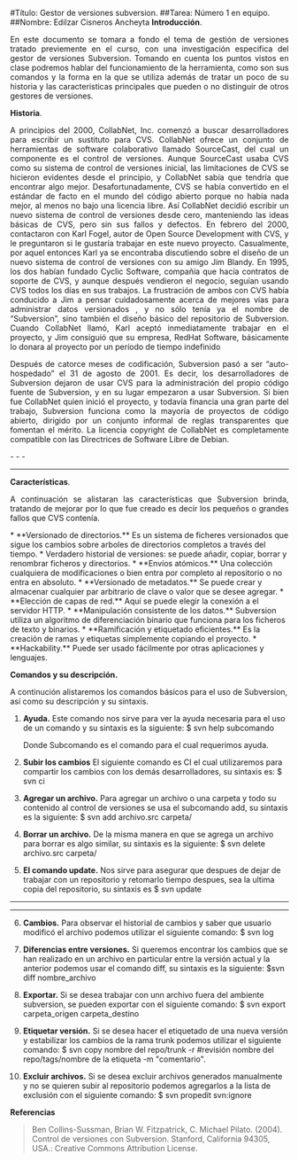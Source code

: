 #Título: Gestor de versiones subversion.
##Tarea: Número 1 en equipo.
##Nombre: Edilzar Cisneros Ancheyta
**Introducción**.
<p style="text-align: justify;">
En este documento se tomara a fondo el tema de gestión de versiones tratado previemente en el curso, con una investigación especifica del gestor de versiones Subversion. Tomando en cuenta los puntos vistos en clase podremos hablar del funcionamiento de la herramienta, como son sus comandos y la forma en la que se utiliza además de tratar un poco de su historia y las caracteristicas principales que pueden o no distinguir de otros gestores de versiones.
</p>

**Historia**.
<p style="text-align: justify;">
A principios del 2000, CollabNet, Inc. comenzó a buscar desarrolladores para escribir un sustituto para CVS. CollabNet ofrece un conjunto de herramientas de software colaborativo llamado SourceCast, del cual un componente es el control de versiones. Aunque SourceCast usaba CVS como su sistema de control de versiones inicial, las limitaciones de CVS se hicieron evidentes desde el principio, y CollabNet sabía que tendría que encontrar algo mejor. Desafortunadamente, CVS se había convertido en el estándar de facto en el mundo del código abierto porque no había nada mejor, al menos no bajo una licencia libre. Así CollabNet decidió escribir un nuevo sistema de control de versiones desde cero, manteniendo las ideas básicas de CVS, pero sin sus fallos y defectos.
En febrero del 2000, contactaron con Karl Fogel, autor de Open Source Development with CVS, y le preguntaron si le gustaría trabajar en este nuevo proyecto. Casualmente, por aquel entonces Karl ya se encontraba discutiendo sobre el diseño de un nuevo sistema de control de versiones con su amigo Jim Blandy. En 1995, los dos habían fundado Cyclic Software, compañía que hacía contratos de soporte de CVS, y aunque después vendieron el negocio, seguían usando CVS todos los días en sus trabajos. La frustración de ambos con CVS había conducido a Jim a pensar cuidadosamente acerca de mejores vías para administrar datos versionados , y no sólo tenía ya el nombre de “Subversion”, sino también el diseño básico del repositorio de Subversion. Cuando CollabNet llamó, Karl aceptó inmediatamente trabajar en el proyecto, y Jim consiguió que su empresa, RedHat Software, básicamente lo donara al proyecto por un período de tiempo indefinido
</p>
<p style="text-align: justify;">
Después de catorce meses de codificación, Subversion pasó a ser “auto-hospedado” el 31 de agosto de 2001. Es decir, los desarrolladores de Subversion dejaron de usar CVS para la administración del propio código fuente de Subversion, y en su lugar empezaron a usar Subversion.
Si bien fue CollabNet quien inició el proyecto, y todavía financia una gran parte del trabajo, Subversion funciona como la mayoría de proyectos de código abierto, dirigido por un conjunto informal de reglas transparentes que fomentan el mérito. La licencia copyright de CollabNet es completamente compatible con las Directrices de Software Libre de Debian.
</p>
- - -

* * *

**Características**.
<p style="text-align: justify;">
A continuación se alistaran las características que Subversion brinda, tratando de mejorar por lo que fue creado es decir los pequeños o grandes fallos que CVS contenía.
</p>
* **Versionado de directorios.** Es un sistema de ficheres versionados que sigue los cambios sobre arboles de directorios completos a través del tiempo.
* Verdadero historial de versiones: se puede añadir, copiar, borrar  y renombrar ficheros y directorios.
* **Envíos atómicos.** Una colección cualquiera de modificaciones o bien entra por completo al repositorio o no entra en absoluto.
* **Versionado de metadatos.** Se puede crear y almacenar cualquier par arbitrario de clave o valor que se desee agregar.
* **Elección de capas de red.** Aquí se puede elegir la conexión a el servidor HTTP.
* **Manipulación consistente de los datos.** Subversion utiliza un algoritmo de diferenciación binario que funciona para los ficheros de texto y binarios.
* **Ramificación y etiquetado eficientes.** Es la creación de ramas y etiquetas simplemente copiando el proyecto.
* **Hackability.** Puede ser usado fácilmente por otras aplicaciones y lenguajes.

**Comandos y su descripción.**

A continución alistaremos los comandos básicos para el uso de Subversion, así como su descripción y su sintaxis.

1. **Ayuda.**
Este comando nos sirve para ver la ayuda necesaria para el uso de un comando y su sintaxis es la siguiente:
$ svn help subcomando

	Donde Subcomando es el comando para el cual requerimos ayuda.

2. **Subir los cambios**
El siguiente comando es CI el cual utilizaremos para compartir los cambios con los demás desarrolladores, su sintaxis es:
$ svn ci

3. **Agregar un archivo.**
Para agregar un archivo o una carpeta y todo su contenido al control de versiones se usa el subcomando add, su sintaxis es la siguiente:
$ svn add archivo.src carpeta/

4. **Borrar un archivo.**
De la misma manera en que se agrega un archivo para borrar es algo similar, su sintaxis es la siguiente:
$ svn delete archivo.src carpeta/

5. **El comando update.**
Nos sirve para asegurar que despues de dejar de trabajar con un repositorio y retomarlo tiempo despues, sea la ultima copia del repositorio, su sintaxis es
$ svn update

- - -

* * *

6. **Cambios.**
Para observar el historial de cambios y saber que usuario modificó el archivo podemos utilizar el siguiente comando:
$ svn log

7. **Diferencias entre versiones.**
Si queremos encontrar los cambios que se han realizado en un archivo en particular entre la versión actual y la anterior podemos usar el comando diff, su sintaxis es la siguiente:
$svn diff nombre_archivo

8. **Exportar.**
Si se desea trabajar con unn archivo fuera del ambiente subversion, se pueden exportar con el siguiente comando:
$ svn export carpeta_origen carpeta_destino

9. **Etiquetar versión.**
Si se desea hacer el etiquetado de una nueva versión y estabilizar los cambios de la rama trunk podemos utilizar el siguiente comando:
$ svn copy nombre del repo/trunk -r #revisión nombre del repo/tags/nombre de la etiqueta -m "comentario".

10. **Excluir archivos.**
Si se desea excluir archivos generados manualmente y no se quieren subir al repositorio podemos agregarlos a la lista de exclusión con el siguiente comando:
$ svn propedit svn:ignore

**Referencias**

>Ben Collins-Sussman, Brian W. Fitzpatrick, C. Michael Pilato. (2004). Control de versiones con Subversion. Stanford, California 94305, USA.: Creative Commons Attribution License.
